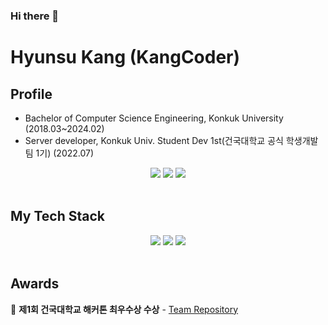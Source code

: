 ### Hi there 👋
# Hyunsu Kang (KangCoder)

## Profile
- Bachelor of Computer Science Engineering, Konkuk University (2018.03~2024.02)
- Server developer, Konkuk Univ. Student Dev 1st(건국대학교 공식 학생개발팀 1기) (2022.07)

<div align="center">
  <a href="https://kangcoder.tistory.com/"><img src="https://img.shields.io/badge/Tistory-FF8800?style=for-the-badge&logo=Tistory&logoColor=white" /></a>
  <a href="https://kangcoder.notion.site/Hyunsu-Kang-e37d1a5f1dd04fa8a7d60a71a9726b64?pvs=4"><img src="https://img.shields.io/badge/Notion-000000?style=for-the-badge&logo=Notion&logoColor=white" /></a>
  <a href="mailto:khsofficial1213@gmail.com"><img src="https://img.shields.io/badge/Gmail-EA4335?style=for-the-badge&logo=Gmail&logoColor=white" /></a>
</div>
</br>
  
## My Tech Stack
<div align="center">
  <img src="https://img.shields.io/badge/Spring-6DB33F?style=for-the-badge&logo=Spring&logoColor=white" />
  <img src="https://img.shields.io/badge/MySQL-4479A1?style=for-the-badge&logo=MySQL&logoColor=white" />
  <img src="https://img.shields.io/badge/AmazonAWS-232F3E?style=for-the-badge&logo=AmazonAWS&logoColor=white" />
</div>
</br>

## Awards
🥈 **제1회 건국대학교 해커톤 최우수상 수상** - <a href="https://github.com/TeamDivers/Soar">Team Repository</a>


<!--
[![Solved.ac 프로필](http://mazassumnida.wtf/api/v2/generate_badge?boj=bitgustn)](https://solved.ac/bitgustn)
-->
<!--





<!--
**adorahelen/adorahelen** is a ✨ _special_ ✨ repository because its `README.md` (this file) appears on your GitHub profile.

Here are some ideas to get you started:

- 🔭 I’m currently working on ...
- 🌱 I’m currently learning ...
- 👯 I’m looking to collaborate on ...
- 🤔 I’m looking for help with ...
- 💬 Ask me about ...
- 📫 How to reach me: ...
- 😄 Pronouns: ...
- ⚡ Fun fact: ...
-->
